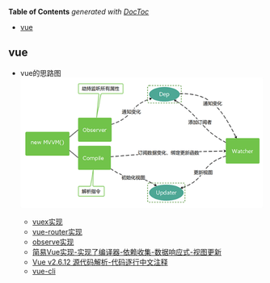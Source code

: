 <!-- START doctoc generated TOC please keep comment here to allow auto update -->
<!-- DON'T EDIT THIS SECTION, INSTEAD RE-RUN doctoc TO UPDATE -->
**Table of Contents**  *generated with [DocToc](https://github.com/thlorenz/doctoc)*

- [vue](#vue)

<!-- END doctoc generated TOC please keep comment here to allow auto update -->

## vue
- vue的思路图
  ![思路图](images/vue-laotu1.png)

  - [vuex实现](vuex.md)
  - [vue-router实现](vue-router.md)
  - [observe实现](分析defineReactive函数并实现数据劫持函数observe.md)
  - [简易Vue实现-实现了编译器-依赖收集-数据响应式-视图更新](Vue-Observer+Compile+Watcher-Dep.md)
  - [Vue v2.6.12 源代码解析-代码逐行中文注释](https://github.com/zoujian3820/vue-source-code-analysis)
  - [vue-cli](vue-cli.md)

